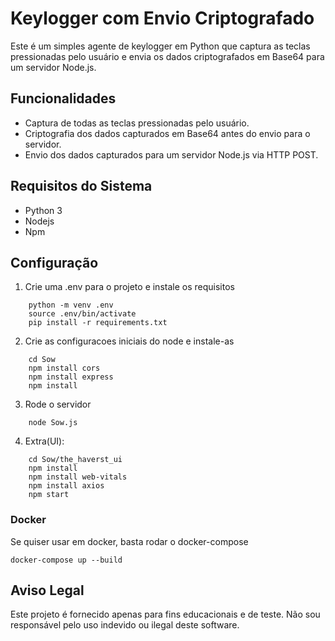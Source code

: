 # Keylogger com Envio Criptografado

Este é um simples agente de keylogger em Python que captura as teclas pressionadas pelo usuário e envia os dados criptografados em Base64 para um servidor Node.js. 

## Funcionalidades

- Captura de todas as teclas pressionadas pelo usuário.
- Criptografia dos dados capturados em Base64 antes do envio para o servidor.
- Envio dos dados capturados para um servidor Node.js via HTTP POST.

## Requisitos do Sistema

- Python 3
- Nodejs
- Npm 

## Configuração

1. Crie uma .env para o projeto e instale os requisitos
``` 
    python -m venv .env
    source .env/bin/activate
    pip install -r requirements.txt
```
2. Crie as configuracoes iniciais do node e instale-as
``` 
    cd Sow
    npm install cors
    npm install express
    npm install
```
3. Rode o servidor
```
    node Sow.js
```

4. Extra(UI):
```
    cd Sow/the_haverst_ui
    npm install
    npm install web-vitals
    npm install axios
    npm start
```


### Docker

Se quiser usar em docker, basta rodar o docker-compose

```
docker-compose up --build
```


## Aviso Legal

Este projeto é fornecido apenas para fins educacionais e de teste. Não sou responsável pelo uso indevido ou ilegal deste software.
